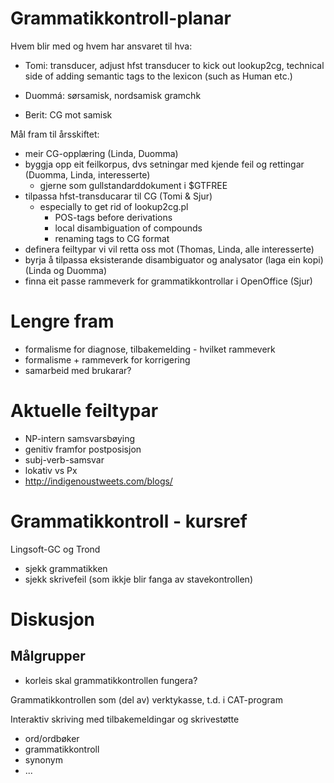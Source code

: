 # Grammatikkontroll-planar

Hvem blir med og hvem har ansvaret til hva:
* Tomi: transducer, adjust hfst transducer to kick out lookup2cg, technical side of adding semantic tags to the lexicon (such as Human etc.)
* Duommá: sørsamisk, nordsamisk gramchk

* Berit: CG mot samisk

Mål fram til årsskiftet:
* meir CG-opplæring (Linda, Duomma)
* byggja opp eit feilkorpus, dvs setningar med kjende feil og rettingar (Duomma, Linda, interesserte)
    - gjerne som gullstandarddokument i $GTFREE
* tilpassa hfst-transducarar til CG (Tomi & Sjur)
    - especially to get rid of lookup2cg.pl
        - POS-tags before derivations
        - local disambiguation of compounds
        - renaming tags to CG format
* definera feiltypar vi vil retta oss mot (Thomas, Linda, alle interesserte)
* byrja å tilpassa eksisterande disambiguator og analysator (laga ein kopi) (Linda og Duomma)
* finna eit passe rammeverk for grammatikkontrollar i OpenOffice (Sjur)

# Lengre fram

* formalisme for diagnose, tilbakemelding - hvilket rammeverk
* formalisme + rammeverk for korrigering
* samarbeid med brukarar?

# Aktuelle feiltypar

* NP-intern samsvarsbøying
* genitiv framfor postposisjon
* subj-verb-samsvar
* lokativ vs Px
* http://indigenoustweets.com/blogs/

# Grammatikkontroll - kursref

Lingsoft-GC og Trond

* sjekk grammatikken
* sjekk skrivefeil (som ikkje blir fanga av stavekontrollen)

# Diskusjon

## Målgrupper

* korleis skal grammatikkontrollen fungera?

Grammatikkontrollen som (del av) verktykasse, t.d. i CAT-program

Interaktiv skriving med tilbakemeldingar og skrivestøtte
* ord/ordbøker
* grammatikkontroll
* synonym
* ...
